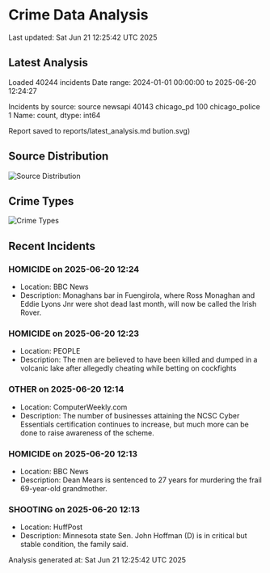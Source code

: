 # Crime Data Analysis
Last updated: Sat Jun 21 12:25:42 UTC 2025

## Latest Analysis

Loaded 40244 incidents
Date range: 2024-01-01 00:00:00 to 2025-06-20 12:24:27

Incidents by source:
source
newsapi           40143
chicago_pd          100
chicago_police        1
Name: count, dtype: int64

Report saved to reports/latest_analysis.md
bution.svg)

## Source Distribution
![Source Distribution](images/source_distribution.svg)

## Crime Types
![Crime Types](images/crime_types.svg)

## Recent Incidents

### HOMICIDE on 2025-06-20 12:24
- Location: BBC News
- Description: Monaghans bar in Fuengirola, where Ross Monaghan and Eddie Lyons Jnr were shot dead last month, will now be called the Irish Rover.


### HOMICIDE on 2025-06-20 12:23
- Location: PEOPLE
- Description: The men are believed to have been killed and dumped in a volcanic lake after allegedly cheating while betting on cockfights


### OTHER on 2025-06-20 12:14
- Location: ComputerWeekly.com
- Description: The number of businesses attaining the NCSC Cyber Essentials certification continues to increase, but much more can be done to raise awareness of the scheme.


### HOMICIDE on 2025-06-20 12:13
- Location: BBC News
- Description: Dean Mears is sentenced to 27 years for murdering the frail 69-year-old grandmother.


### SHOOTING on 2025-06-20 12:13
- Location: HuffPost
- Description: Minnesota state Sen. John Hoffman (D) is in critical but stable condition, the family said.

Analysis generated at: Sat Jun 21 12:25:42 UTC 2025
